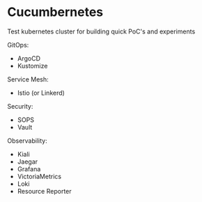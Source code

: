 # Cucumbernetes

Test kubernetes cluster for building quick PoC's and experiments

GitOps:
* ArgoCD
* Kustomize

Service Mesh:
* Istio (or Linkerd)

Security:
* SOPS
* Vault

Observability:
* Kiali
* Jaegar
* Grafana
* VictoriaMetrics
* Loki
* Resource Reporter
